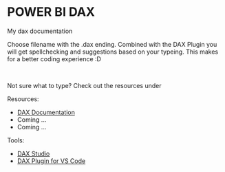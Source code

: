 # POWER BI DAX

 <p>My dax documentation</p>
 <p> Choose filename with the .dax ending. Combined with the DAX Plugin you will get spellchecking and suggestions based on your typeing. This makes for a better coding experience :D </p>
<br>
 <p> Not sure what to type? Check out the resources under</p>


Resources:
- [DAX Documentation](https://docs.microsoft.com/en-us/dax/)
- Coming ...
- Coming ...

Tools:
- [DAX Studio](https://daxstudio.org/)
- [DAX Plugin for VS Code](https://marketplace.visualstudio.com/items?itemName=jianfajun.dax-language)